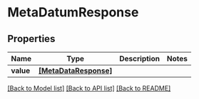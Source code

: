 # MetaDatumResponse


## Properties
Name | Type | Description | Notes
------------ | ------------- | ------------- | -------------
**value** | [**[MetaDataResponse]**](MetaDataResponse.md) |  | 

[[Back to Model list]](../README.md#documentation-for-models) [[Back to API list]](../README.md#documentation-for-api-endpoints) [[Back to README]](../README.md)


